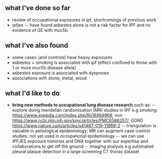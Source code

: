 ## what I've done so far

- review of occupational exposures in ipf, shortcomings of previous work
- ipfjes 
-- have found asbestos alone is not a risk factor for IPF and no evidence of GE with muc5b

## what I've also found

- some cases (and controls) have heavy exposures 
- asbestos + smoking is associated with ipf (effect confined to those with 1 or more muc5b disease allele)
- asbestos exposure is associated with dyspnoea
- associations with stone, metal, wood

## what I'd like to do 

- **bring new methods to occupational lung disease research** such as:
-- explore doing mendelian randomisation (MR) studies in IPF e.g smoking https://www.snpedia.com/index.php/Rs16969968, iron https://www.ncbi.nlm.nih.gov/pmc/articles/PMC6586257/, GORD https://www.nature.com/articles/s41467-019-11968-2
-- triangulation is valuable in aetiological epidemiology; MR can augment case-control studies; not yet used in occupational epidemiology
-- we can use IPFJES exposure histories and DNA together with our expertise and collaborations to get off the ground
-- imaging analysis e.g automated pleural plaque detection in a large screening CT thorax dataset 

